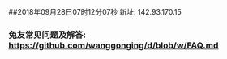 ##2018年09月28日07时12分07秒 新址: 142.93.170.15
### 兔友常见问题及解答: https://github.com/wanggonging/d/blob/w/FAQ.md
